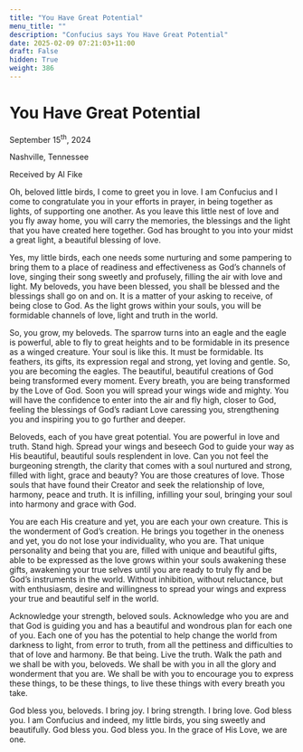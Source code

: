 ```yaml
---
title: "You Have Great Potential"
menu_title: ""
description: "Confucius says You Have Great Potential"
date: 2025-02-09 07:21:03+11:00
draft: False
hidden: True
weight: 386
---
```

# You Have Great Potential

September 15<sup>th</sup>, 2024

Nashville, Tennessee

Received by Al Fike 

Oh, beloved little birds, I come to greet you in love. I am Confucius and I come to congratulate you in your efforts in prayer, in being together as lights, of supporting one another. As you leave this little nest of love and you fly away home, you will carry the memories, the blessings and the light that you have created here together. God has brought to you into your midst a great light, a beautiful blessing of love. 

Yes, my little birds, each one needs some nurturing and some pampering to bring them to a place of readiness and effectiveness as God’s channels of love, singing their song sweetly and profusely, filling the air with love and light. My beloveds, you have been blessed, you shall be blessed and the blessings shall go on and on. It is a matter of your asking to receive, of being close to God. As the light grows within your souls, you will be formidable channels of love, light and truth in the world. 

So, you grow, my beloveds. The sparrow turns into an eagle and the eagle is powerful, able to fly to great heights and to be formidable in its presence as a winged creature. Your soul is like this. It must be formidable. Its feathers, its gifts, its expression regal and strong, yet loving and gentle. So, you are becoming the eagles. The beautiful, beautiful creations of God being transformed every moment. Every breath, you are being transformed by the Love of God. Soon you will spread your wings wide and mighty. You will have the confidence to enter into the air and fly high, closer to God, feeling the blessings of God’s radiant Love caressing you, strengthening you and inspiring you to go further and deeper. 

Beloveds, each of you have great potential. You are powerful in love and truth. Stand high. Spread your wings and beseech God to guide your way as His beautiful, beautiful souls resplendent in love. Can you not feel the burgeoning strength, the clarity that comes with a soul nurtured and strong, filled with light, grace and beauty? You are those creatures of love. Those souls that have found their Creator and seek the relationship of love, harmony, peace and truth. It is infilling, infilling your soul, bringing your soul into harmony and grace with God. 

You are each His creature and yet, you are each your own creature. This is the wonderment of God’s creation. He brings you together in the oneness and yet, you do not lose your individuality, who you are. That unique personality and being that you are, filled with unique and beautiful gifts, able to be expressed as the love grows within your souls awakening these gifts, awakening your true selves until you are ready to truly fly and be God’s instruments in the world. Without inhibition, without reluctance, but with enthusiasm, desire and willingness to spread your wings and express your true and beautiful self in the world. 

Acknowledge your strength, beloved souls. Acknowledge who you are and that God is guiding you and has a beautiful and wondrous plan for each one of you. Each one of you has the potential to help change the world from darkness to light, from error to truth, from all the pettiness and difficulties to that of love and harmony. Be that being. Live the truth. Walk the path and we shall be with you, beloveds. We shall be with you in all the glory and wonderment that you are. We shall be with you to encourage you to express these things, to be these things, to live these things with every breath you take. 

God bless you, beloveds. I bring joy. I bring strength. I bring love. God bless you. I am Confucius and indeed, my little birds, you sing sweetly and beautifully. God bless you. God bless you. In the grace of His Love, we are one. 